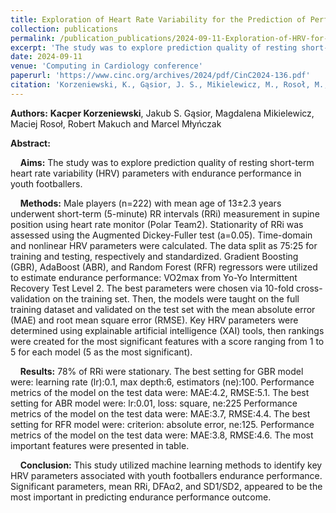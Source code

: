 ```yaml
---
title: Exploration of Heart Rate Variability for the Prediction of Performance in Youth Footballers"
collection: publications
permalink: /publication_publications/2024-09-11-Exploration-of-HRV-for-Prediction-of-Performance
excerpt: 'The study was to explore prediction quality of resting short-term heart rate variability (HRV) parameters with endurance performance in youth footballers.'
date: 2024-09-11
venue: 'Computing in Cardiology conference'
paperurl: 'https://www.cinc.org/archives/2024/pdf/CinC2024-136.pdf'
citation: 'Korzeniewski, K., Gąsior, J. S., Mikielewicz, M., Rosoł, M., Makuch, R., & Młyńczak, M. (2024). Exploration of Heart Rate Variability for the Prediction of Performance in Youth Footballers. Age, 13, 2-3.'
---
```

**Authors:**
**Kacper Korzeniewski**, Jakub S. Gąsior, Magdalena Mikielewicz, Maciej Rosoł, Robert Makuch and Marcel Młyńczak


**Abstract:**

&nbsp;&nbsp;&nbsp;&nbsp;**Aims:** The study was to explore prediction quality of resting short-term heart rate variability (HRV) parameters with endurance performance in youth footballers.

&nbsp;&nbsp;&nbsp;&nbsp;**Methods:** Male players (n=222) with mean age of 13±2.3 years underwent short-term (5-minute) RR intervals (RRi) measurement in supine position using heart rate monitor (Polar Team2). Stationarity of RRi was assessed using the Augmented Dickey-Fuller test (a=0.05). Time-domain and nonlinear HRV parameters were calculated. The data split as 75:25 for training and testing, respectively and standardized. Gradient Boosting (GBR), AdaBoost (ABR), and Random Forest (RFR) regressors were utilized to estimate endurance performance: VO2max from Yo-Yo Intermittent Recovery Test Level 2. The best parameters were chosen via 10-fold cross-validation on the training set. Then, the models were taught on the full training dataset and validated on the test set with the mean absolute error (MAE) and root mean square error (RMSE). Key HRV parameters were determined using explainable artificial intelligence (XAI) tools, then rankings were created for the most significant features with a score ranging from 1 to 5 for each model (5 as the most significant).

&nbsp;&nbsp;&nbsp;&nbsp;**Results:** 78% of RRi were stationary. The best setting for GBR model were: learning rate (lr):0.1, max depth:6, estimators (ne):100. Performance metrics of the model on the test data were: MAE:4.2, RMSE:5.1. The best setting for ABR model were: lr:0.01, loss: square, ne:225 Performance metrics of the model on the test data were: MAE:3.7, RMSE:4.4. The best setting for RFR model were: criterion: absolute error, ne:125. Performance metrics of the model on the test data were: MAE:3.8, RMSE:4.6. The most important features were presented
in table.

&nbsp;&nbsp;&nbsp;&nbsp;**Conclusion:** This study utilized machine learning methods to identify key HRV parameters associated with youth footballers endurance performance. Significant parameters, mean RRi, DFAα2, and SD1/SD2, appeared to be the most important in predicting endurance performance outcome.





